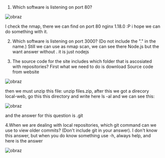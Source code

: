 1. Which software is listening on port 80?

![obraz](https://github.com/Anogota/Secret/assets/143951834/44c39bec-b4ba-4000-80d7-7e50927fc14f)

I check the nmap, there we can find on port 80 nginx 1.18.0 :P i hope we can do something with it.

2. Which software is listening on port 3000? (Do not include the "." in the name.)
Still we can use as nmap scan, we can see there Node.js but the want answer without . it is just nodejs

3. The source code for the site includes which folder that is ascosiated with repositories?
First what we need to do is download Source code from website

![obraz](https://github.com/Anogota/Secret/assets/143951834/e0b71eae-ffe5-42d1-a300-933a55a63780)

then we must unzip this file: unzip files.zip, after this we got a direcory local-web, go this this directory and write here ls -al and we can see this:

![obraz](https://github.com/Anogota/Secret/assets/143951834/896160ba-417e-4a07-8cdf-7404e3bc103f)

and the answer for this question is .git

4.When we are dealing with local repositories, which git command can we use to view older commits? (Don't include git in your answer).
I don't know this answer, but when you do know something use -h, always help, and here is the answer 

![obraz](https://github.com/Anogota/Secret/assets/143951834/e2bdf342-16c2-4401-9060-a2b9ac9176d1)
